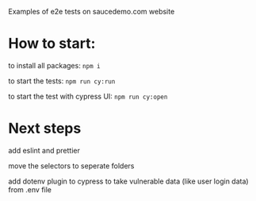 Examples of e2e tests on saucedemo.com website

# How to start:
to install all packages:
`npm i`

to start the tests:
`npm run cy:run`

to start the test with cypress UI:
`npm run cy:open`

# Next steps

add eslint and prettier

move the selectors to seperate folders

add dotenv plugin to cypress to take vulnerable data (like user login data) from .env file
